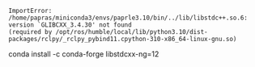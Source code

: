 ```
ImportError: /home/papras/miniconda3/envs/paprle3.10/bin/../lib/libstdc++.so.6: version `GLIBCXX_3.4.30' not found
(required by /opt/ros/humble/local/lib/python3.10/dist-packages/rclpy/_rclpy_pybind11.cpython-310-x86_64-linux-gnu.so)
```
conda install -c conda-forge libstdcxx-ng=12

